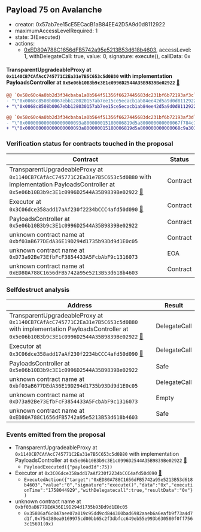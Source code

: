 ## Payload 75 on Avalanche

- creator: 0x57ab7ee15cE5ECacB1aB84EE42D5A9d0d8112922
- maximumAccessLevelRequired: 1
- state: 3(Executed)
- actions:
  - [0xED80A788C1656dFB5742a95e5213B53d618b4603](https://snowscan.xyz/tx/0xED80A788C1656dFB5742a95e5213B53d618b4603), accessLevel: 1, withDelegateCall: true, value: 0, signature: execute(), callData: 0x

#### TransparentUpgradeableProxy at `0x1140CB7CAfAcC745771C2Ea31e7B5C653c5d0B80` with implementation PayloadsController at `0x5e06b10B3b9c3E1c0996D2544A35B9839Be02922` [:ghost:](https://github.com/bgd-labs/aave-address-book  "GovernanceV3Avalanche.PAYLOADS_CONTROLLER")

```diff
@@ `0x58c60c4a0bb2d3f34cbaba1a0b564f51356f6627445683dc231bf6b72193af3c` raw  @@
- "\"0x0068c8508b0067ebb128020157ab7ee15ce5ecacb1ab84ee42d5a9d0d8112922\""
+ "\"0x0068c8508b0067ebb128030157ab7ee15ce5ecacb1ab84ee42d5a9d0d8112922\""

@@ `0x58c60c4a0bb2d3f34cbaba1a0b564f51356f6627445683dc231bf6b72193af3d` raw  @@
- "\"0x000000000000000000093a800000015180006819d5a800000000000067f784c7\""
+ "\"0x000000000000000000093a800000015180006819d5a800000000000068c9a301\""

```
### Verification status for contracts touched in the proposal

| Contract | Status |
|---------|------------|
| TransparentUpgradeableProxy at `0x1140CB7CAfAcC745771C2Ea31e7B5C653c5d0B80` with implementation PayloadsController at `0x5e06b10B3b9c3E1c0996D2544A35B9839Be02922` [:ghost:](https://github.com/bgd-labs/aave-address-book  "GovernanceV3Avalanche.PAYLOADS_CONTROLLER") | Contract |
| Executor at `0x3C06dce358add17aAf230f2234bCCC4afd50d090` [:ghost:](https://github.com/bgd-labs/aave-address-book  "AaveV2Avalanche.POOL_ADMIN") | Contract |
| PayloadsController at `0x5e06b10B3b9c3E1c0996D2544A35B9839Be02922` | Contract |
| unknown contract name at `0xbf03aB677DEdA36E19D294d1735b93Dd9d1E0c05` | Contract |
| unknown contract name at `0xD73a92Be73EfbFcF3854433A5FcbAbF9c1316073` | EOA |
| unknown contract name at `0xED80A788C1656dFB5742a95e5213B53d618b4603` | Contract |

### Selfdestruct analysis

| Address | Result |
|---------|------------|
| TransparentUpgradeableProxy at `0x1140CB7CAfAcC745771C2Ea31e7B5C653c5d0B80` with implementation PayloadsController at `0x5e06b10B3b9c3E1c0996D2544A35B9839Be02922` [:ghost:](https://github.com/bgd-labs/aave-address-book  "GovernanceV3Avalanche.PAYLOADS_CONTROLLER") | DelegateCall |
| Executor at `0x3C06dce358add17aAf230f2234bCCC4afd50d090` [:ghost:](https://github.com/bgd-labs/aave-address-book  "AaveV2Avalanche.POOL_ADMIN") | DelegateCall |
| PayloadsController at `0x5e06b10B3b9c3E1c0996D2544A35B9839Be02922` | Safe |
| unknown contract name at `0xbf03aB677DEdA36E19D294d1735b93Dd9d1E0c05` | DelegateCall |
| unknown contract name at `0xD73a92Be73EfbFcF3854433A5FcbAbF9c1316073` | Empty |
| unknown contract name at `0xED80A788C1656dFB5742a95e5213B53d618b4603` | Safe |

### Events emitted from the proposal

- TransparentUpgradeableProxy at `0x1140CB7CAfAcC745771C2Ea31e7B5C653c5d0B80` with implementation PayloadsController at `0x5e06b10B3b9c3E1c0996D2544A35B9839Be02922` [:ghost:](https://github.com/bgd-labs/aave-address-book  "GovernanceV3Avalanche.PAYLOADS_CONTROLLER")
  - `PayloadExecuted({"payloadId":75})`
- Executor at `0x3C06dce358add17aAf230f2234bCCC4afd50d090` [:ghost:](https://github.com/bgd-labs/aave-address-book  "AaveV2Avalanche.POOL_ADMIN")
  - `ExecutedAction({"target":"0xED80A788C1656dFB5742a95e5213B53d618b4603","value":"0","signature":"execute()","data":"0x","executionTime":"1758044929","withDelegatecall":true,"resultData":"0x"})`
- unknown contract name at `0xbf03aB677DEdA36E19D294d1735b93Dd9d1E0c05`
  - `0x35806af6c047aee07a019c95dd9cd844300bad6982aaeb6a6eafb9f73a4d7d1f,0x754380ea9169975cd00bb65c2f3dbfcc649eb55e993b630580f0ff7563c15691(0x)`
